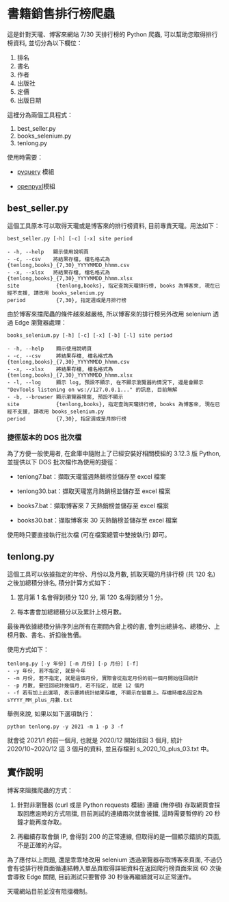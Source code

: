 # 書籍銷售排行榜爬蟲

這是針對天瓏、博客來網站 7/30 天排行榜的 Python 爬蟲, 可以幫助您取得排行榜資料, 並切分為以下欄位：

1. 排名
2. 書名
3. 作者
4. 出版社
5. 定價
6. 出版日期

這裡分為兩個工具程式：

1. best_seller.py 
2. books_selenium.py
3. tenlong.py

使用時需要：

- [pyquery](https://pypi.org/project/pyquery/) 模組

- [openpyxl](https://pypi.org/project/openpyxl/)模組

## best_seller.py

這個工具原本可以取得天瓏或是博客來的排行榜資料, 目前專責天瓏。用法如下：

```
best_seller.py [-h] [-c] [-x] site period

- -h, --help   顯示使用說明頁
- -c, --csv    將結果存檔, 檔名格式為 {tenlong,books}_{7,30}_YYYYMMDD_hhmm.csv
- -x, --xlsx   將結果存檔, 檔名格式為 {tenlong,books}_{7,30}_YYYYMMDD_hhmm.xlsx
site            {tenlong,books}, 指定查詢天瓏排行榜, books 為博客來, 現在已經不支援, 請改用 books_selenium.py
period          {7,30}, 指定週或是月排行榜
```

由於博客來擋爬蟲的條件越來越嚴格, 所以博客來的排行榜另外改用 selenium 透過 Edge 瀏覽器處理：

```
books_selenium.py [-h] [-c] [-x] [-b] [-l] site period

- -h, --help    顯示使用說明頁
- -c, --csv     將結果存檔, 檔名格式為 {tenlong,books}_{7,30}_YYYYMMDD_hhmm.csv
- -x, --xlsx    將結果存檔, 檔名格式為 {tenlong,books}_{7,30}_YYYYMMDD_hhmm.xlsx
- -l, --log     顯示 log, 預設不顯示, 在不顯示瀏覽器的情況下, 還是會顯示 "DevTools listening on ws://127.0.0.1..." 的訊息, 目前無解
- -b, --browser 顯示瀏覽器視窗, 預設不顯示
site            {tenlong,books}, 指定查詢天瓏排行榜, books 為博客來, 現在已經不支援, 請改用 books_selenium.py
period          {7,30}, 指定週或是月排行榜
```

### 捷徑版本的 DOS 批次檔

為了方便一般使用者, 在倉庫中隨附上了已經安裝好相關模組的 3.12.3 版 Python, 並提供以下 DOS 批次檔作為使用的捷徑：

- tenlong7.bat：擷取天瓏當週熱銷榜並儲存至 excel 檔案

- tenlong30.bat：擷取天瓏當月熱銷榜並儲存至 excel 檔案

- books7.bat：擷取博客來 7 天熱銷榜並儲存至 excel 檔案

- books30.bat：擷取博客來 30 天熱銷榜並儲存至 excel 檔案

使用時只要直接執行批次檔 (可在檔案總管中雙按執行) 即可。

## tenlong.py

這個工具可以依據指定的年份、月份以及月數, 抓取天瓏的月排行榜 (共 120 名) 之後加總積分排名, 積分計算方式如下：

1. 當月第 1 名會得到積分 120 分, 第 120 名得到積分 1 分。

1. 每本書會加總總積分以及累計上榜月數。

最後再依據總積分排序列出所有在期間內曾上榜的書, 會列出總排名、總積分、上榜月數、書名、折扣後售價。

使用方式如下：

```
tenlong.py [-y 年份] [-m 月份] [-p 月份] [-f]
- -y 年份, 若不指定, 就是今年
- -m 月份, 若不指定, 就是這個月份, 實際會從指定月份的前一個月開始往回統計
- -p 月數, 要往回統計幾個月, 若不指定, 就是 12 個月
- -f 若有加上此選項, 表示要將統計結果存檔, 不顯示在螢幕上。存檔時檔名固定為 sYYYY_MM_plus_月數.txt
```

舉例來說, 如果以如下選項執行：

```
python tenlong.py -y 2021 -m 1 -p 3 -f
```

就會從 2021/1 的前一個月, 也就是 2020/12 開始往回 3 個月, 統計 2020/10~2020/12 這 3 個月的資料, 並且存檔到 s_2020_10_plus_03.txt 中。

## 實作說明

博客來阻擋爬蟲的方式：

1. 針對非瀏覽器 (curl 或是 Python requests 模組) 連續 (無停頓) 存取網頁會採取回應逾時的方式阻擋, 目前測試約連續兩次就會被擋, 這時需要暫停約 20 秒鐘才能再度存取。

2. 再繼續存取會鎖 IP, 會得到 200 的正常連線, 但取得的是一個顯示錯誤的頁面, 不是正確的內容。

為了應付以上問題, 還是乖乖地改用 selenium 透過瀏覽器存取博客來頁面, 不過仍會有從排行榜頁面循連結轉入單品頁取得詳細資料在返回爬行榜頁面來回 60 次後會導致 Edge 關閉, 目前測試只要暫停 30 秒後再繼續就可以正常運作。

天瓏網站目前並沒有阻擋機制。